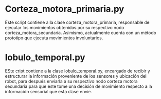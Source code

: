 # Corteza_motora_primaria.py
Este script contiene a la clase corteza_motora_primaria, responsable de ejecutar los movimientos obtenidos por su respectivo nodo corteza_motora_secundaria. 
Asimismo, actualmente cuenta con un método prototipo que ejecuta movimientos involuntarios.

# lobulo_temporal.py
ESte cript contiene a la clase lobulo_temporal.py, encargado de recibir y estructurar la información proveniente de los sensores y ubicación del robot, para después enviarla 
a su respectivo nodo corteza motora secundaria para que este tome una decisión de movimiento respecto a la información sensorial que esta clase envíe.
